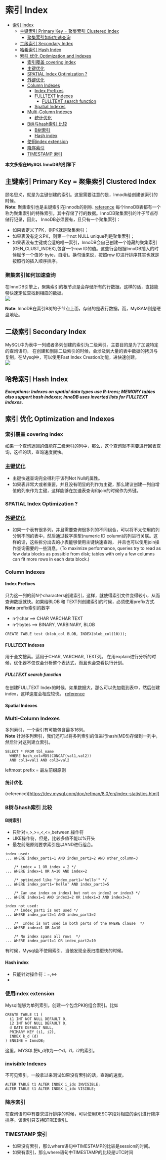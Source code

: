 # 索引 Index
<!-- TOC -->

- [索引 Index](#%E7%B4%A2%E5%BC%95-index)
    - [主键索引 Primary Key  = 聚集索引 Clustered  Index](#%E4%B8%BB%E9%94%AE%E7%B4%A2%E5%BC%95-primary-key---%E8%81%9A%E9%9B%86%E7%B4%A2%E5%BC%95-clustered--index)
        - [聚集索引如何加速查询](#%E8%81%9A%E9%9B%86%E7%B4%A2%E5%BC%95%E5%A6%82%E4%BD%95%E5%8A%A0%E9%80%9F%E6%9F%A5%E8%AF%A2)
    - [二级索引   Secondary Index](#%E4%BA%8C%E7%BA%A7%E7%B4%A2%E5%BC%95---secondary-index)
    - [哈希索引  Hash  Index](#%E5%93%88%E5%B8%8C%E7%B4%A2%E5%BC%95--hash--index)
    - [索引 优化 Optimization and Indexes](#%E7%B4%A2%E5%BC%95-%E4%BC%98%E5%8C%96-optimization-and-indexes)
        - [索引覆盖 covering index](#%E7%B4%A2%E5%BC%95%E8%A6%86%E7%9B%96-covering-index)
        - [主键优化](#%E4%B8%BB%E9%94%AE%E4%BC%98%E5%8C%96)
        - [SPATIAL Index Optimization ?](#spatial-index-optimization-)
        - [外键优化](#%E5%A4%96%E9%94%AE%E4%BC%98%E5%8C%96)
        - [Column Indexes](#column-indexes)
            - [Index Prefixes](#index-prefixes)
            - [FULLTEXT Indexes](#fulltext-indexes)
                - [FULLTEXT search function](#fulltext-search-function)
            - [Spatial Indexes](#spatial-indexes)
        - [Multi-Column Indexes](#multi-column-indexes)
            - [统计优化](#%E7%BB%9F%E8%AE%A1%E4%BC%98%E5%8C%96)
        - [B树与hash索引 比较](#b%E6%A0%91%E4%B8%8Ehash%E7%B4%A2%E5%BC%95-%E6%AF%94%E8%BE%83)
            - [B树索引](#b%E6%A0%91%E7%B4%A2%E5%BC%95)
            - [Hash index](#hash-index)
        - [使用index extension](#%E4%BD%BF%E7%94%A8index-extension)
        - [降序索引](#%E9%99%8D%E5%BA%8F%E7%B4%A2%E5%BC%95)
        - [TIMESTAMP 索引](#timestamp-%E7%B4%A2%E5%BC%95)

<!-- /TOC -->
__本文多指在MySQL InnoDB的引擎下__

## 主键索引 Primary Key  = 聚集索引 Clustered  Index
顾名思义，就是为主键创建的索引。这里需要注意的是，Innodb给创建该索引的时候。    
__Note__: 聚集索引也是主键索引在innodb的别称. [reference](https://dev.mysql.com/doc/refman/8.0/en/glossary.html#glos_clustered_index)
每个InnoDB表都有一个称为聚集索引的特殊索引，其中存储了行的数据。InnoDB聚集索引的叶子节点存储行记录，因此， InnoDB必须要有，且只有一个聚集索引：
* 如果表定义了PK，则PK就是聚集索引；
* 如果表没有定义PK，则第一个not NULL unique列是聚集索引；
* 如果表没有主键或合适的唯一索引，InnoDB会自己创建一个隐藏的聚集索引(GEN_CLUST_INDEX),包含一个row ID的值。这些行会根据InnoDB插入的时候赋予一个值(6-byte，自增)。换句话来说，按照row ID进行排序其实也就是按照行的插入顺序排序。

### 聚集索引如何加速查询
在InnoDB引擎上，聚集索引的根节点是会存储所有的行数据。这样的话，直接能够快速定位查找到相应的数据。   
![](./images/clusteredindex.PNG)


__Note__: InnoDB在索引B树的子节点上面，存储的是表行数据。而，MyISAM则是硬盘地址。

## 二级索引   Secondary Index
MySQL中为表中一列或者多列创建的索引为二级索引。主要目的是为了加速特定的查询语句，
在创建和删除二级索引的时候，会涉及到大量的表中数据的拷贝与复制。在Mysql中，可以使用Fast Index Creation功能，进快速创建。   
![](./images/SecondaryIndex.PNG)


## 哈希索引  Hash  Index
___Exceptions: Indexes on spatial data types use R-trees; MEMORY tables also support hash indexes; InnoDB uses inverted lists for FULLTEXT indexes.___

## 索引 优化 Optimization and Indexes

### 索引覆盖 covering index
如果一个查询返回的值能在二级索引的列中，那么，这个查询就不需要进行回表查询，这样的话，查询速度就快。

### [主键优化](https://dev.mysql.com/doc/refman/8.0/en/primary-key-optimization.html)
* 主键快速查询完全得利于该列Not Null的属性。
* 如果表非常大或者重要，并且没有明显的列作为主键，那么建议创建一列自增值的列来作为主键，这样能够在加速表查询和join的时候作为外键。

### SPATIAL Index Optimization ?

### [外键优化](https://dev.mysql.com/doc/refman/8.0/en/foreign-key-optimization.html)
* 如果一个表有很多列，并且需要查询很多列的不同组合，可以将不太使用的列分到不同的表中，然后通过数字类型(numeric ID column)的列进行关联。这样的话，这些拆分出去的小表能够使用主键快速查询， 并且也可以使用join操作查询需要的一些消息。(To maximize performance, queries try to read as few data blocks as possible from disk; tables with only a few columns can fit more rows in each data block.)

### Column Indexes
#### Index Prefixes
只为这一列的前N个characters创建索引，这样，就使得索引文件变得较小，从而查询数据就快。如果给BLOB 和 TEXT列创建索引的时候，必须使用prefix方式.
__Note__ prefix索引的数字 
* n个char ==> CHAR VARCHAR TEXT
* n个bytes ==> BINARY, VARBINARY, BLOB
```
CREATE TABLE test (blob_col BLOB, INDEX(blob_col(10)));
```

#### FULLTEXT Indexes
用于全文搜索。适用于CHAR, VARCHAR, TEXT列。
在用explain进行分析的时候，优化器不仅仅会分析整个表达式，而且也会查看执行计划。
##### FULLTEXT search function
在创建FULLTEXT Index的时候，如果数据大，那么可以先加载到表中，然后创建index，这样速度会相应较快。
[reference](https://dev.mysql.com/doc/refman/8.0/en/fulltext-search.html)
#### Spatial Indexes

### Multi-Column Indexes
多列索引，一个索引有可能包含最多16列。   
__Note__ 针对多列索引，我们还可以将多列索引的值进行hash(MD5)存储到一列中，然后针对这列建立索引。
```
SELECT * FROM tbl_name
  WHERE hash_col=MD5(CONCAT(val1,val2))
  AND col1=val1 AND col2=val2
```
leftmost prefix = 最左前缀原则

#### 统计优化
(reference)[https://dev.mysql.com/doc/refman/8.0/en/index-statistics.html]

### B树与hash索引 比较
#### B树索引
* 只针对=,>,>=,<,<=,between.操作符
* LIKE操作符，但是，比较多值不能以%开头
* 最左前缀原则要求索引是以AND进行组合。
```
index used:
... WHERE index_part1=1 AND index_part2=2 AND other_column=3

    /* index = 1 OR index = 2 */
... WHERE index=1 OR A=10 AND index=2

    /* optimized like "index_part1='hello'" */
... WHERE index_part1='hello' AND index_part3=5

    /* Can use index on index1 but not on index2 or index3 */
... WHERE index1=1 AND index2=2 OR index1=3 AND index3=3;

index not used:
    /* index_part1 is not used */
... WHERE index_part2=1 AND index_part3=2

    /*  Index is not used in both parts of the WHERE clause  */
... WHERE index=1 OR A=10

    /* No index spans all rows  */
... WHERE index_part1=1 OR index_part2=10
```
有时候，Mysql会不使用索引，当他发现全表扫描更快的时候。
#### Hash index
* 只能针对操作符：=,<=>
* 
### 使用index extension
Mysql能够为单列索引，创建一个包含PK的组合索引。比如
```
CREATE TABLE t1 (
  i1 INT NOT NULL DEFAULT 0,
  i2 INT NOT NULL DEFAULT 0,
  d DATE DEFAULT NULL,
  PRIMARY KEY (i1, i2),
  INDEX k_d (d)
) ENGINE = InnoDB;
```
这里，MYSQL把k_d作为一个d，i1，i2的索引。

### invisible Indexes
不可见索引，一般拿过来测试如果没有索引的话，查询的速度。
```
ALTER TABLE t1 ALTER INDEX i_idx INVISIBLE;
ALTER TABLE t1 ALTER INDEX i_idx VISIBLE;
```

### 降序索引
在查询语句中有要求进行排序的时候，可以使用DESC字段对相应的索引进行降序排序。该索引只支持BTREE索引。

### TIMESTAMP 索引
* 如果没有索引，那么where语句中TIMESTAMP的比较是session的时间。
* 如果有索引，那么where语句中TIMESTAMP的比较是UTC时间